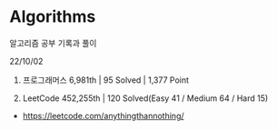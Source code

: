 # Algorithms

알고리즘 공부 기록과 풀이

22/10/02

1. 프로그래머스 6,981th | 95 Solved | 1,377 Point

2. LeetCode 452,255th | 120 Solved(Easy 41 / Medium 64 / Hard 15)
- https://leetcode.com/anythingthannothing/
